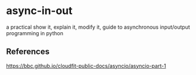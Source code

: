 # async-in-out
a practical show it, explain it, modify it, guide to asynchronous input/output programming in python

## References

https://bbc.github.io/cloudfit-public-docs/asyncio/asyncio-part-1
